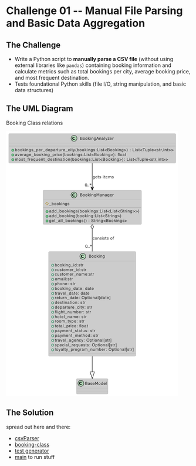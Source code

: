 # Challenge 01 -- Manual File Parsing and Basic Data Aggregation

## The Challenge

- Write a Python script to **manually parse a CSV file** (without using external libraries like `pandas`) containing booking information and calculate metrics such as total bookings per city, average booking price, and most frequent destination.
- Tests foundational Python skills (file I/O, string manipulation, and basic data structures)

## The UML Diagram

Booking Class relations

![](images/01-BookingClass.png)

## The Solution

spread out here and there:
- [csvParser](../app/controller/parser.py)
- [booking-class](../app/model/booking.py)
- [test generator](../test/generateBookingData.py)
- [main](../main.py) to run stuff
